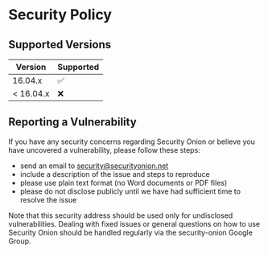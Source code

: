 # Security Policy

## Supported Versions

| Version | Supported          |
| ------- | ------------------ |
| 16.04.x   | :white_check_mark: |
| < 16.04.x   | :x:                |

## Reporting a Vulnerability

If you have any security concerns regarding Security Onion or believe you have uncovered a vulnerability, please follow these steps:

- send an email to security@securityonion.net
- include a description of the issue and steps to reproduce
- please use plain text format (no Word documents or PDF files)
- please do not disclose publicly until we have had sufficient time to resolve the issue

Note that this security address should be used only for undisclosed vulnerabilities. Dealing with fixed issues or general questions on how to use Security Onion should be handled regularly via the security-onion Google Group.
